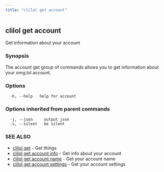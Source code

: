 ```yaml
---
title: "clilol get account"
---
```

## clilol get account

Get information about your account

### Synopsis

The account get group of commands allows you to get information about your omg.lol account.

### Options

```
  -h, --help   help for account
```

### Options inherited from parent commands

```
  -j, --json     output json
  -s, --silent   be silent
```

### SEE ALSO

* [clilol get](clilol_get.md)	 - Get things
* [clilol get account info](clilol_get_account_info.md)	 - Get info about your account
* [clilol get account name](clilol_get_account_name.md)	 - Get your account name
* [clilol get account settings](clilol_get_account_settings.md)	 - Get your account settings

